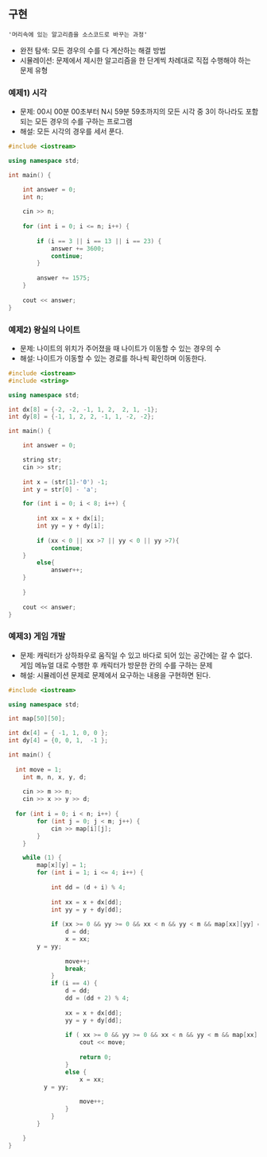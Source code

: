 ## 구현
```
'머리속에 있는 알고리즘을 소스코드로 바꾸는 과정'
```

- 완전 탐색: 모든 경우의 수를 다 계산하는 해결 방법
- 시뮬레이션: 문제에서 제시한 알고리즘을 한 단계씩 차례대로 직접 수행해야 하는 문제 유형

### 예제1) 시각
- 문제: 00시 00분 00초부터 N시 59분 59초까지의 모든 시각 중 3이 하나라도 포함되는 모든 경우의 수를 구하는 프로그램
- 해설: 모든 시각의 경우를 세서 푼다.
``` c++
#include <iostream>

using namespace std;

int main() {

	int answer = 0;
	int n;
  
	cin >> n;
  
	for (int i = 0; i <= n; i++) {
  
		if (i == 3 || i == 13 || i == 23) {
			answer += 3600;
			continue;
		}
    
		answer += 1575;
	}
  
	cout << answer;
}
```

### 예제2) 왕실의 나이트
- 문제: 나이트의 위치가 주어졌을 때 나이트가 이동할 수 있는 경우의 수
- 해설: 나이트가 이동할 수 있는 경로를 하나씩 확인하며 이동한다.
``` c++
#include <iostream>
#include <string>

using namespace std;

int dx[8] = {-2, -2, -1, 1, 2,  2, 1, -1};
int dy[8] = {-1, 1, 2, 2, -1, 1, -2, -2};

int main() {

	int answer = 0;

	string str;
	cin >> str; 
  
	int x = (str[1]-'0') -1; 
	int y = str[0] - 'a';

	for (int i = 0; i < 8; i++) {
  
		int xx = x + dx[i];
		int yy = y + dy[i];
    
		if (xx < 0 || xx >7 || yy < 0 || yy >7){
			continue;
    }
		else{
			answer++;
    }
    
	}
  
	cout << answer;
}
```

### 예제3) 게임 개발
- 문제: 캐릭터가 상하좌우로 움직일 수 있고 바다로 되어 있는 공간에는 갈 수 없다. 게임 메뉴얼 대로 수행한 후 캐릭터가 방문한 칸의 수를 구하는 문제
- 해설: 시뮬레이션 문제로 문제에서 요구하는 내용을 구현하면 된다.
``` c++ 
#include <iostream>

using namespace std;

int map[50][50];

int dx[4] = { -1, 1, 0, 0 };
int dy[4] = {0, 0, 1,  -1 };

int main() {
	
  int move = 1;
	int m, n, x, y, d;
  
	cin >> m >> n; 
	cin >> x >> y >> d;
	
  for (int i = 0; i < n; i++) {
		for (int j = 0; j < m; j++) {
			cin >> map[i][j];
		}
	}

	while (1) {
		map[x][y] = 1;
		for (int i = 1; i <= 4; i++) {
    
			int dd = (d + i) % 4;
      
			int xx = x + dx[dd];
			int yy = y + dy[dd];
      
			if (xx >= 0 && yy >= 0 && xx < n && yy < m && map[xx][yy] == 0) { 
				d = dd;
				x = xx; 
        y = yy;
        
				move++;
				break; 
			}
			if (i == 4) {
				d = dd;
				dd = (dd + 2) % 4; 
        
				xx = x + dx[dd];
				yy = y + dy[dd];
        
				if ( xx >= 0 && yy >= 0 && xx < n && yy < m && map[xx][yy] == 1) { 
					cout << move;
          
					return 0;
				}
				else { 
					x = xx;
          y = yy;
          
					move++;
				}
			}
		}

	}
}
```
